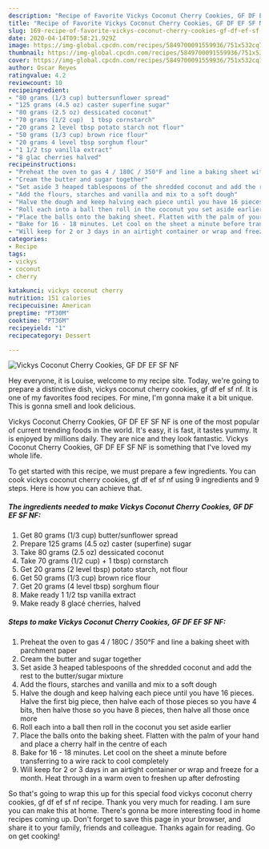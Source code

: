 ```yaml
---
description: "Recipe of Favorite Vickys Coconut Cherry Cookies, GF DF EF SF NF"
title: "Recipe of Favorite Vickys Coconut Cherry Cookies, GF DF EF SF NF"
slug: 169-recipe-of-favorite-vickys-coconut-cherry-cookies-gf-df-ef-sf-nf
date: 2020-04-14T09:58:21.929Z
image: https://img-global.cpcdn.com/recipes/5849700091559936/751x532cq70/vickys-coconut-cherry-cookies-gf-df-ef-sf-nf-recipe-main-photo.jpg
thumbnail: https://img-global.cpcdn.com/recipes/5849700091559936/751x532cq70/vickys-coconut-cherry-cookies-gf-df-ef-sf-nf-recipe-main-photo.jpg
cover: https://img-global.cpcdn.com/recipes/5849700091559936/751x532cq70/vickys-coconut-cherry-cookies-gf-df-ef-sf-nf-recipe-main-photo.jpg
author: Oscar Reyes
ratingvalue: 4.2
reviewcount: 10
recipeingredient:
- "80 grams (1/3 cup) buttersunflower spread"
- "125 grams (4.5 oz) caster superfine sugar"
- "80 grams (2.5 oz) dessicated coconut"
- "70 grams (1/2 cup)  1 tbsp cornstarch"
- "20 grams 2 level tbsp potato starch not flour"
- "50 grams (1/3 cup) brown rice flour"
- "20 grams 4 level tbsp sorghum flour"
- "1 1/2 tsp vanilla extract"
- "8 glac cherries halved"
recipeinstructions:
- "Preheat the oven to gas 4 / 180C / 350°F and line a baking sheet with parchment paper"
- "Cream the butter and sugar together"
- "Set aside 3 heaped tablespoons of the shredded coconut and add the rest to the butter/sugar mixture"
- "Add the flours, starches and vanilla and mix to a soft dough"
- "Halve the dough and keep halving each piece until you have 16 pieces. Halve the first big piece, then halve each of those pieces so you have 4 bits, then halve those so you have 8 pieces, then halve all those once more"
- "Roll each into a ball then roll in the coconut you set aside earlier"
- "Place the balls onto the baking sheet. Flatten with the palm of your hand and place a cherry half in the centre of each"
- "Bake for 16 - 18 minutes. Let cool on the sheet a minute before transferring to a wire rack to cool completely"
- "Will keep for 2 or 3 days in an airtight container or wrap and freeze for a month. Heat through in a warm oven to freshen up after defrosting"
categories:
- Recipe
tags:
- vickys
- coconut
- cherry

katakunci: vickys coconut cherry 
nutrition: 151 calories
recipecuisine: American
preptime: "PT30M"
cooktime: "PT36M"
recipeyield: "1"
recipecategory: Dessert

---
```



![Vickys Coconut Cherry Cookies, GF DF EF SF NF](https://img-global.cpcdn.com/recipes/5849700091559936/751x532cq70/vickys-coconut-cherry-cookies-gf-df-ef-sf-nf-recipe-main-photo.jpg)

Hey everyone, it is Louise, welcome to my recipe site. Today, we're going to prepare a distinctive dish, vickys coconut cherry cookies, gf df ef sf nf. It is one of my favorites food recipes. For mine, I'm gonna make it a bit unique. This is gonna smell and look delicious.

Vickys Coconut Cherry Cookies, GF DF EF SF NF is one of the most popular of current trending foods in the world. It's easy, it is fast, it tastes yummy. It is enjoyed by millions daily. They are nice and they look fantastic. Vickys Coconut Cherry Cookies, GF DF EF SF NF is something that I've loved my whole life.




To get started with this recipe, we must prepare a few ingredients. You can cook vickys coconut cherry cookies, gf df ef sf nf using 9 ingredients and 9 steps. Here is how you can achieve that.

##### The ingredients needed to make Vickys Coconut Cherry Cookies, GF DF EF SF NF:

1. Get 80 grams (1/3 cup) butter/sunflower spread
1. Prepare 125 grams (4.5 oz) caster (superfine) sugar
1. Take 80 grams (2.5 oz) dessicated coconut
1. Take 70 grams (1/2 cup) + 1 tbsp) cornstarch
1. Get 20 grams (2 level tbsp) potato starch, not flour
1. Get 50 grams (1/3 cup) brown rice flour
1. Get 20 grams (4 level tbsp) sorghum flour
1. Make ready 1 1/2 tsp vanilla extract
1. Make ready 8 glacé cherries, halved




##### Steps to make Vickys Coconut Cherry Cookies, GF DF EF SF NF:

1. Preheat the oven to gas 4 / 180C / 350°F and line a baking sheet with parchment paper
1. Cream the butter and sugar together
1. Set aside 3 heaped tablespoons of the shredded coconut and add the rest to the butter/sugar mixture
1. Add the flours, starches and vanilla and mix to a soft dough
1. Halve the dough and keep halving each piece until you have 16 pieces. Halve the first big piece, then halve each of those pieces so you have 4 bits, then halve those so you have 8 pieces, then halve all those once more
1. Roll each into a ball then roll in the coconut you set aside earlier
1. Place the balls onto the baking sheet. Flatten with the palm of your hand and place a cherry half in the centre of each
1. Bake for 16 - 18 minutes. Let cool on the sheet a minute before transferring to a wire rack to cool completely
1. Will keep for 2 or 3 days in an airtight container or wrap and freeze for a month. Heat through in a warm oven to freshen up after defrosting




So that's going to wrap this up for this special food vickys coconut cherry cookies, gf df ef sf nf recipe. Thank you very much for reading. I am sure you can make this at home. There's gonna be more interesting food in home recipes coming up. Don't forget to save this page in your browser, and share it to your family, friends and colleague. Thanks again for reading. Go on get cooking!
